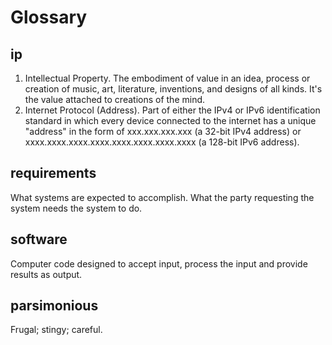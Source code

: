 # Glossary

## ip

1) Intellectual Property. The embodiment of value in an idea, process or creation of music, art, literature, inventions, and designs of all kinds. It's the value attached to creations of the mind.
2) Internet Protocol (Address). Part of either the IPv4 or IPv6 identification standard in which every device connected to the internet has a unique "address" in the form of xxx.xxx.xxx.xxx (a 32-bit IPv4 address) or xxxx.xxxx.xxxx.xxxx.xxxx.xxxx.xxxx.xxxx (a 128-bit IPv6 address).

## requirements

What systems are expected to accomplish. What the party requesting the system needs the system to do. 

## software

Computer code designed to accept input, process the input and provide results as output. 

## parsimonious

Frugal; stingy; careful.